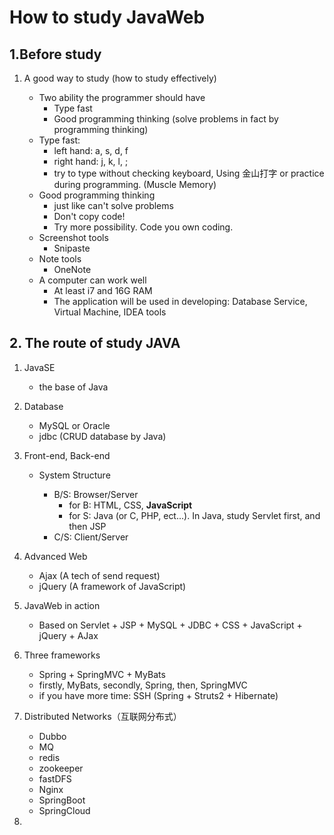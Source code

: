 # How to study JavaWeb

## 1.Before study

1. A good way to study (how to study effectively)

   - Two ability the programmer should have
     - Type fast
     - Good programming thinking (solve problems in fact by programming thinking) 
   - Type fast:
     - left hand: a, s, d, f
     - right hand: j, k, l, ;
     - try to type without checking keyboard, Using 金山打字 or practice during programming. (Muscle Memory)
   - Good programming thinking
     - just like can't solve problems
     - Don't copy code! 
     - Try more possibility. Code you own coding.
   - Screenshot tools
     - Snipaste
   - Note tools
     - OneNote
   - A computer can work well
     - At least i7 and 16G RAM
     - The application will be used in developing: Database Service, Virtual Machine, IDEA tools

## 2. The route of study JAVA



1. JavaSE

   - the base of Java
2. Database

   - MySQL or Oracle
   - jdbc (CRUD database by Java)
3. Front-end, Back-end

   - System Structure

     - B/S: Browser/Server
       - for B: HTML, CSS, **JavaScript**
       - for S: Java (or C, PHP, ect...). In Java, study Servlet first, and then JSP
     - C/S: Client/Server
4. Advanced Web

    - Ajax (A tech of send request)
    - jQuery (A framework of JavaScript)
5. JavaWeb in action

   - Based on Servlet + JSP + MySQL + JDBC + CSS + JavaScript + jQuery + AJax
6. Three frameworks

   - Spring + SpringMVC + MyBats
   - firstly, MyBats, secondly, Spring, then, SpringMVC
   - if you have more time: SSH (Spring + Struts2 + Hibernate)
7. Distributed Networks（互联网分布式）

   - Dubbo
   - MQ
   - redis
   - zookeeper
   - fastDFS
   - Nginx
   - SpringBoot
   - SpringCloud
8. 